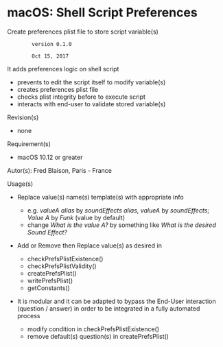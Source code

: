 # macOS: Shell Script Preferences
Create preferences plist file to store script variable(s)

            version 0.1.0                           
                                                                
            Oct 15, 2017                            
                                                                
It adds preferences logic on shell script
               
 - prevents to edit the script itself to modify variable(s)                           
 - creates preferences plist file                                     
 - checks plist integrity before to execute script              
 - interacts with end-user to validate stored variable(s)                    
                                                                
 Revision(s)                                                  
 - none
 
 Requirement(s)
 - macOS 10.12 or greater
                                                                
 Autor(s): Fred Blaison, Paris - France     

 Usage(s)

 - Replace value(s) name(s) template(s) with appropriate info
 	* e.g. _valueA alias_ by _soundEffects alias_, _valueA_ by _soundEffects_; _Value A_ by _Funk_ (value by default)
 	* change _What is the value A?_ by something like _What is the desired Sound Effect?_
 	
 - Add or Remove then Replace value(s) as desired in
	* checkPrefsPlistExistence()
 	* checkPrefsPlistValidity()
 	* createPrefsPlist()
 	* writePrefsPlist()
 	* getConstants()
 	
 - It is modular and it can be adapted to bypass the End-User interaction (question / answer) in order to be integrated in a fully automated process
 	* modify condition in checkPrefsPlistExistence()
 	* remove default(s) question(s) in createPrefsPlist()
